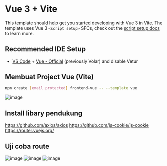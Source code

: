 # Vue 3 + Vite

This template should help get you started developing with Vue 3 in Vite. The template uses Vue 3 `<script setup>` SFCs, check out the [script setup docs](https://v3.vuejs.org/api/sfc-script-setup.html#sfc-script-setup) to learn more.

## Recommended IDE Setup

- [VS Code](https://code.visualstudio.com/) + [Vue - Official](https://marketplace.visualstudio.com/items?itemName=Vue.volar) (previously Volar) and disable Vetur


## Membuat Project Vue (Vite)
```bash
npm create [email protected] frontend-vue -- --template vue
```
![image](https://github.com/user-attachments/assets/ce9a5374-43de-4192-9d20-33abe5346fe0)

## Install libary pendukung
https://github.com/axios/axios
https://github.com/js-cookie/js-cookie
https://router.vuejs.org/

## Uji coba route
![image](https://github.com/user-attachments/assets/5b6224fe-51e5-45b3-838b-c19fc060b8ac)
![image](https://github.com/user-attachments/assets/d11d5156-e5e7-4ecc-b6f1-f513bf88f262)
![image](https://github.com/user-attachments/assets/73ac25cb-c114-44e3-a2a0-94282a1cf778)


